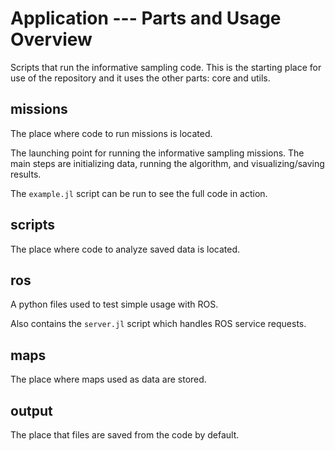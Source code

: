 # Application --- Parts and Usage Overview

Scripts that run the informative sampling code. This is the starting place for use of the repository and it uses the other parts: core and utils.

## missions

The place where code to run missions is located.

The launching point for running the informative sampling missions. The main steps are initializing data, running the algorithm, and visualizing/saving results.

The `example.jl` script can be run to see the full code in action.

## scripts

The place where code to analyze saved data is located.

## ros

A python files used to test simple usage with ROS.

Also contains the `server.jl` script which handles ROS service requests.

## maps

The place where maps used as data are stored.

## output

The place that files are saved from the code by default.
